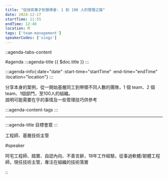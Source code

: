 ```yaml
---
title: "從技術專才到領導者: 1 到 100 人的管理之路"
date: 2024-12-27
startTime: 11:55
endTime: 12:40
location: M
tags: ['team-management']
speakerCodes: ['singz']
---
```


::agenda-tabs-content
<!--議程資訊-->
#agenda
:::agenda-title
{{ $doc.title }}
:::

:::agenda-info{:date="date" :start-time="startTime" :end-time="endTime" :location="location"}
:::

<!--議程資訊(內容)-->
分享本身的案例，從一開始基層同工到帶領不同人數的團隊，1 個 team、2 個team、1個部門，至100人的組織。<br>
說明可能需要在乎的事情及一些管理技巧供參考

:::agenda-content-tags
:::

---

:::agenda-title
目標會眾
:::

<!--目標會眾(內容)-->
工程師、基層技術主管

<!--講者介紹-->
#speaker
<!--講者介紹(內容)-->
阿宅工程師、踏實、自認內向、不善言辭，18年工作經驗，從事過軟體/韌體工程師，現任技術主管，專注在組織的技術落實

::
